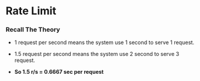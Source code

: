 # Rate Limit

### Recall The Theory
- 1 request per second means the system use 1 second to serve 1 request.
- 1.5 request per second means the system use 2 second to serve 3 request.

- **So 1.5 r/s = 0.6667 sec per request**
